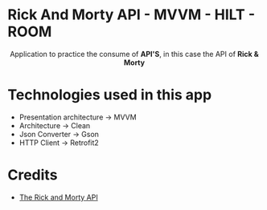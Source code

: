 # Rick And Morty API - MVVM - HILT - ROOM
  <p align = "center">Application to practice the consume of <b>API'S</b>, in this case the API of <b>Rick & Morty</b></p>

# Technologies used in this app
- Presentation architecture -> MVVM
- Architecture -> Clean
- Json Converter -> Gson
- HTTP Client -> Retrofit2


# Credits
- [The Rick and Morty API](https://rickandmortyapi.com/)
  